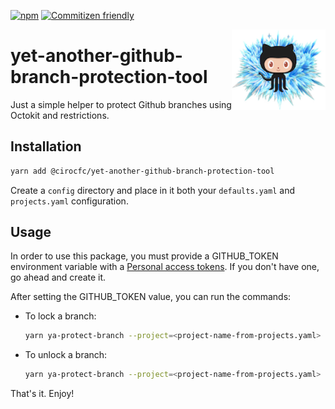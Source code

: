 [![npm](https://img.shields.io/npm/v/@cirocfc/yet-another-github-branch-protection-tool.svg?style=flat-square)](https://www.npmjs.com/package/@cirocfc/yet-another-github-branch-protection-tool) [![Commitizen friendly](https://img.shields.io/badge/commitizen-friendly-brightgreen.svg?style=flat-square)](http://commitizen.github.io/cz-cli/)

<img src="https://raw.githubusercontent.com/cirocfc/yet-another/master/packages/yet-another-github-branch-protection-tool/icons/128.png" width="150px" align="right"/>

# yet-another-github-branch-protection-tool

Just a simple helper to protect Github branches using Octokit and restrictions.

## Installation

```sh
yarn add @cirocfc/yet-another-github-branch-protection-tool
```

Create a `config` directory and place in it both your `defaults.yaml` and `projects.yaml` configuration.

## Usage

In order to use this package, you must provide a GITHUB_TOKEN environment variable with a [Personal access tokens](https://github.com/settings/tokens). If you don't have one, go ahead and create it.

After setting the GITHUB_TOKEN value, you can run the commands:

- To lock a branch:

  ```sh
  yarn ya-protect-branch --project=<project-name-from-projects.yaml> --locked
  ```

- To unlock a branch:

  ```sh
  yarn ya-protect-branch --project=<project-name-from-projects.yaml>
  ```

That's it. Enjoy!
